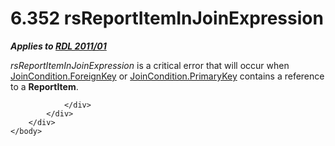 <html dir="LTR" xmlns:mshelp="http://msdn.microsoft.com/mshelp" xmlns:ddue="http://ddue.schemas.microsoft.com/authoring/2003/5" xmlns:xlink="http://www.w3.org/1999/xlink" xmlns:tool="http://www.microsoft.com/tooltip">
    <head>
        <meta http-equiv="Content-Type" content="text/html; CHARSET=utf-8"></meta>
        <meta name="save" content="history"></meta>
        <title>6.352 rsReportItemInJoinExpression</title>
        <xml>
            <mshelp:toctitle title="6.352 rsReportItemInJoinExpression"></mshelp:toctitle>
            <mshelp:rltitle title="[MS-RDL]: rsReportItemInJoinExpression"></mshelp:rltitle>
            <mshelp:keyword index="A" term="73cd0b37-4cdb-4df9-a3f5-1f813cb2dfd5"></mshelp:keyword>
            <mshelp:attr name="DCSext.ContentType" value="open specification"></mshelp:attr>
            <mshelp:attr name="AssetID" value="73cd0b37-4cdb-4df9-a3f5-1f813cb2dfd5"></mshelp:attr>
            <mshelp:attr name="TopicType" value="kbRef"></mshelp:attr>
            <mshelp:attr name="DCSext.Title" value="[MS-RDL]: rsReportItemInJoinExpression" />
        </xml>
    </head>
    <body>
        <div id="header">
            <h1 class="heading">6.352 rsReportItemInJoinExpression</h1>
        </div>
        <div id="mainSection">
            <div id="mainBody">
                <div id="allHistory" class="saveHistory"></div>
                <div id="sectionSection0" class="section" name="collapseableSection">
                    

<p><b><i>Applies to </i></b><a href="bf2bab1a-b608-4bcc-b718-1cc1baa9579c.html"><b><i>RDL 2011/01</i></b></a></p>

<p><i>rsReportItemInJoinExpression</i> is a critical error that
will occur when <a href="470a76af-4897-4b8f-8ee2-a00f25f2ea53.html">JoinCondition.ForeignKey</a>
or <a href="3646b194-1f1b-433e-90c3-3255d3d371cc.html">JoinCondition.PrimaryKey</a>
contains a reference to a <b>ReportItem</b>.</p>


                </div>
            </div>
        </div>
    </body>
</html>